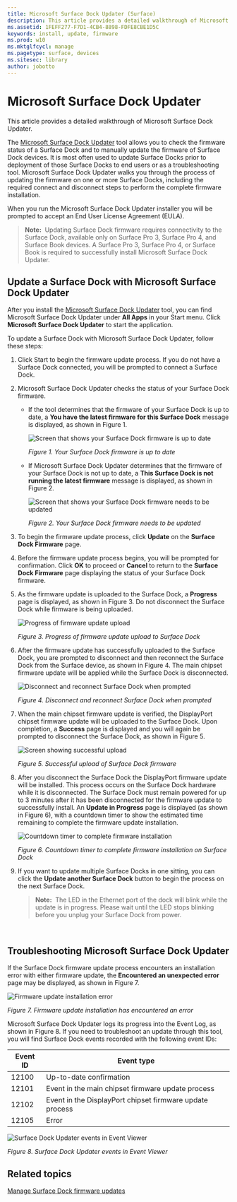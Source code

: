 ```yaml
---
title: Microsoft Surface Dock Updater (Surface)
description: This article provides a detailed walkthrough of Microsoft Surface Dock Updater.
ms.assetid: 1FEFF277-F7D1-4CB4-8898-FDFE8CBE1D5C
keywords: install, update, firmware
ms.prod: w10
ms.mktglfcycl: manage
ms.pagetype: surface, devices
ms.sitesec: library
author: jobotto
---
```


# Microsoft Surface Dock Updater


This article provides a detailed walkthrough of Microsoft Surface Dock Updater.

The [Microsoft Surface Dock Updater](http://go.microsoft.com/fwlink/p/?LinkId=618121) tool allows you to check the firmware status of a Surface Dock and to manually update the firmware of Surface Dock devices. It is most often used to update Surface Docks prior to deployment of those Surface Docks to end users or as a troubleshooting tool. Microsoft Surface Dock Updater walks you through the process of updating the firmware on one or more Surface Docks, including the required connect and disconnect steps to perform the complete firmware installation.

When you run the Microsoft Surface Dock Updater installer you will be prompted to accept an End User License Agreement (EULA).

>**Note:**&nbsp;&nbsp;Updating Surface Dock firmware requires connectivity to the Surface Dock, available only on Surface Pro 3, Surface Pro 4, and Surface Book devices. A Surface Pro 3, Surface Pro 4, or Surface Book is required to successfully install Microsoft Surface Dock Updater.

## Update a Surface Dock with Microsoft Surface Dock Updater


After you install the [Microsoft Surface Dock Updater](http://go.microsoft.com/fwlink/p/?LinkId=618121) tool, you can find Microsoft Surface Dock Updater under **All Apps** in your Start menu. Click **Microsoft Surface Dock Updater** to start the application.

To update a Surface Dock with Microsoft Surface Dock Updater, follow these steps:

1.  Click Start to begin the firmware update process. If you do not have a Surface Dock connected, you will be prompted to connect a Surface Dock.

2.  Microsoft Surface Dock Updater checks the status of your Surface Dock firmware.

    -   If the tool determines that the firmware of your Surface Dock is up to date, a **You have the latest firmware for this Surface Dock** message is displayed, as shown in Figure 1.

        ![Screen that shows your Surface Dock firmware is up to date](images/surfacedockupdater-fig1-uptodate-568pix.png "Screen that shows your Surface Dock firmware is up to date")

        *Figure 1. Your Surface Dock firmware is up to date*

    -   If Microsoft Surface Dock Updater determines that the firmware of your Surface Dock is not up to date, a **This Surface Dock is not running the latest firmware** message is displayed, as shown in Figure 2.

        ![Screen that shows your Surface Dock firmware needs to be updated](images/surfacedockupdater-fig2a-needsupdating.png "Screen that shows your Surface Dock firmware needs to be updated")

        *Figure 2. Your Surface Dock firmware needs to be updated*

3.  To begin the firmware update process, click **Update** on the **Surface Dock Firmware** page.

4.  Before the firmware update process begins, you will be prompted for confirmation. Click **OK** to proceed or **Cancel** to return to the **Surface Dock Firmware** page displaying the status of your Surface Dock firmware.

5.  As the firmware update is uploaded to the Surface Dock, a **Progress** page is displayed, as shown in Figure 3. Do not disconnect the Surface Dock while firmware is being uploaded.

    ![Progress of firmware update upload](images/surfacedockupdater-fig3-progress.png "Progress of firmware update upload")

    *Figure 3. Progress of firmware update upload to Surface Dock*

6.  After the firmware update has successfully uploaded to the Surface Dock, you are prompted to disconnect and then reconnect the Surface Dock from the Surface device, as shown in Figure 4. The main chipset firmware update will be applied while the Surface Dock is disconnected.

    ![Disconnect and reconnect Surface Dock when prompted](images/surfacedockupdater-fig4-disconnect.png "Disconnect and reconnect Surface Dock when prompted")

    *Figure 4. Disconnect and reconnect Surface Dock when prompted*

7.  When the main chipset firmware update is verified, the DisplayPort chipset firmware update will be uploaded to the Surface Dock. Upon completion, a **Success** page is displayed and you will again be prompted to disconnect the Surface Dock, as shown in Figure 5.

    ![Screen showing successful upload](images/surfacedockupdater-fig5-success.png "Screen showing successful upload")

    *Figure 5. Successful upload of Surface Dock firmware*

8.  After you disconnect the Surface Dock the DisplayPort firmware update will be installed. This process occurs on the Surface Dock hardware while it is disconnected. The Surface Dock must remain powered for up to 3 minutes after it has been disconnected for the firmware update to successfully install. An **Update in Progress** page is displayed (as shown in Figure 6), with a countdown timer to show the estimated time remaining to complete the firmware update installation.

    ![Countdown timer to complete firmware installation](images/surfacedockupdater-fig6-countdown.png "Countdown timer to complete firmware installation")

    *Figure 6. Countdown timer to complete firmware installation on Surface Dock*

9.  If you want to update multiple Surface Docks in one sitting, you can click the **Update another Surface Dock** button to begin the process on the next Surface Dock.

    >**Note:**&nbsp;&nbsp;The LED in the Ethernet port of the dock will blink while the update is in progress. Please wait until the LED stops blinking before you unplug your Surface Dock from power.

     

## Troubleshooting Microsoft Surface Dock Updater


If the Surface Dock firmware update process encounters an installation error with either firmware update, the **Encountered an unexpected error** page may be displayed, as shown in Figure 7.

![Firmware update installation error](images/surfacedockupdater-fig7-error.png "Firmware update installation error")

*Figure 7. Firmware update installation has encountered an error*

Microsoft Surface Dock Updater logs its progress into the Event Log, as shown in Figure 8. If you need to troubleshoot an update through this tool, you will find Surface Dock events recorded with the following event IDs:

| Event ID | Event type                                               |
|----------|----------------------------------------------------------|
| 12100    | Up-to-date confirmation                                  |
| 12101    | Event in the main chipset firmware update process        |
| 12102    | Event in the DisplayPort chipset firmware update process |
| 12105    | Error                                                    |


![Surface Dock Updater events in Event Viewer](images/surfacedockupdater-fig8-737test.png "Surface Dock Updater events in Event Viewer")

*Figure 8. Surface Dock Updater events in Event Viewer*


## Related topics


[Manage Surface Dock firmware updates](manage-surface-dock-firmware-updates.md)
